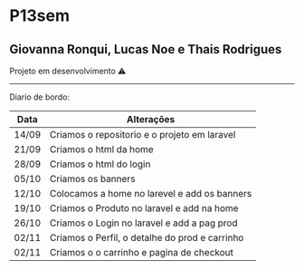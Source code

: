 # P13sem

## Giovanna Ronqui, Lucas Noe e Thais Rodrigues

Projeto em desenvolvimento ⚠️
____________________________________

Diario de bordo:

| Data  | Alterações                                    |
|-------|-----------------------------------------------|
| 14/09 | Criamos o repositorio e o projeto em laravel  |
| 21/09 | Criamos o html da home                        |
| 28/09 | Criamos o html do login                       |
| 05/10 | Criamos os banners                            |
| 12/10 | Colocamos a home no larevel e add os banners  |
| 19/10 | Criamos o Produto no laravel e add na home    |
| 26/10 | Criamos o Login no laravel e add a pag prod   |
| 02/11 | Criamos o Perfil, o detalhe do prod e carrinho|
| 02/11 | Criamos o o carrinho e pagina de checkout     |
